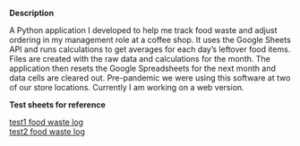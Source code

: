 <p><b>Description</b></p>
  <p>A Python application I developed to help me track food waste and adjust ordering in my management role at a coffee shop. It uses the Google Sheets API and runs calculations to get averages for each day’s leftover food items. Files are created with the raw data and calculations for the month. The application then resets the Google Spreadsheets for the next month and data cells are cleared out.
  Pre-pandemic we were using this software at two of our store locations. Currently I am working on a web version. </p>

<p><b>Test sheets for reference</b></p>
  <a href="https://docs.google.com/spreadsheets/d/1oBXPYKTmSMF_yq6YRhqE5N80OLWGAXwCFT0RRcJNk28/edit#gid=0">
  test1 food waste log</a><br>
  <a href="https://docs.google.com/spreadsheets/d/1M9qNOIab-WGT0FcifnXJDd6FCSdSnzgWndhGxytsfAc/edit#gid=0">
  test2 food waste log</a></p>

